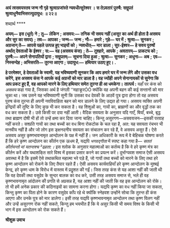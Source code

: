 **अयं त्वसवयस्तव जन्म नौ गृहे** **श्रुत्वाग्रजांस्ते न्यवधीत्सुरेश्वर ।** **स तेऽवतारं पुरुषै: समॢपतं** **श्रुत्वाधुनैवाभिसरत्युदायुध: ॥ २२॥** 

शब्दार्थ **** 

**अयम्—** **इस (धूर्त) ने** **; तु—** **लेकिन** **; असवय:—** **तनिक भी सवय नहीं (असुर का अर्थ ही होता है असवय और सुर का सवय)** **;** **तव—** **आपका** **; जन्म—** **जन्म** **; नौ—** **हमारे** **; गृहे—** **घर में** **; श्रुत्वा—** **सुनकर** **; अग्रजान् ते—** **आपसे पहले उत्पन्न हुए भाइयों को** **;** **न्यवधीत्—** **मार डाला** **; सुर-ईश्वर—** **हे सवय पुरुषों अर्थात् देवताओं के ईश्वर** **; स:—** **वह (असवय कंस)** **; ते—** **तुश्हारे, आपके** **;** **अवतारम्—** **प्राकट्य को** **; पुरुषै:—** **अपने सेनापतियों द्वारा** **; समॢपतम्—** **सूचना दिया हुआ** **; श्रुत्वा—** **सुनकर** **; अधुना—** **अब** **;** **एव—** **निस्सन्देह** **; अभिसरति—** **तुरन्त आएगा** **; उदायुध:—** **हथियार उठाए हुए।** **.** 

**हे परमेश्वर, हे देवताओं के स्वामी, यह भविष्यवाणी सुनकर कि आप हमारे घर में जन्म लेंगे** **और उसका वध करेंगे, इस असवय कंस ने आपके कई अग्रजों को मार डाला है। वह ज्योंही** **अपने सेनानायकों से सुनेगा कि आप प्रकट हुए हैं, वह आपको मारने के लिए हथियार समेत** **तुरन्त ही आ धमकेगा।** **तात्पर्य :** यहाँ पर कंस को *असवय* कहा गया है, जिसका अर्थ है जंगली ''महाक्रूरÓÓ क्योंकि वह अपनी बहन की कई सन्तानों को मार चुका था। जब उसने यह भविष्यवाणी सुनी कि उसका वध देवकी के आठवें पुत्र द्वारा होगा तो वह असवय पुरुष कंस तुरन्त ही अपनी नवविवाहिता बहन को मार डालने के लिए उद्यत हो गया। असवय व्यक्ति अपनी इन्द्रियों की तुष्टि के लिए कुछ भी कर सकता है। वह शिशुओं का, गायों का, ब्राह्मणों का और वृद्धों तक का वध कर सकता है। उसे किसी पर दया नहीं आती। वैदिक सवयता के अनुसार यदि गाएँ, षियाँ, बच्चे, बृद्ध तथा ब्राह्मण दोषी भी हों तो उन्हें क्षमा कर दिया जाना चाहिए। किन्तु असुरगण—असवयजन—इसकी परवाह नहीं करते। सश्प्रति गायों का तथा बच्चों का वध बिना रोकटोक के चल रहा है, अत: यह सवयता रंचभर भी मानवीय नहीं है और जो लोग इस ङ्क्षनदनीय सवयता का संचालन कर रहे हैं, वे असवय असुर हैं। ऐसे असवय असुर कृष्णभावनामृत आन्दोलन के पक्ष में नहीं हैं। जन अधिकारी के रूप में वे बेहिचक घोषणा करते हैं कि हरे कृष्ण आन्दोलन का कीर्तन एक ऊधम है, यद्यपि *भगवद्गीता* में स्पष्ट कहा गया है— *सततं कीर्तयन्तो मां यतन्तश्च ²ढव्रता:।* इस श्लोक के अनुसार महात्माओं का कर्तव्य है कि वे हरे कृष्ण मंत्र का कीर्तन करें और यथाशकि्त सारे विश्व में इसका प्रसार करने का प्रयत्न करें। दुर्भाग्यवश समाज ऐसी असवय अवस्था में है कि इसमें ऐसे तथाकथित महात्मा भरे पड़े हैं, जो गायों तथा बच्चों को मारने के लिए तथा हरे कृष्ण आन्दोलन को रोकने के लिए तैयार रहते हैं। ऐसी असवय कार्यवाहियाँ हरे कृष्ण आन्दोलन के मुश्बई केन्द्र, हरे कृष्ण धाम के विरोध में वास्तव में प्रदॢशत की गईं। जिस तरह कंस से यह आशा नहीं की जाती थी कि वह देवकी तथा वसुदेव के सुन्दर बालक का वध करे, उसी तरह असवय समाज से, भले ही वह कृष्णभावनामृत आंदोलन की प्रगति से अप्रसन्न है, यह आशा नहीं की जाती कि वह इस आन्दोलन को रोके। तो भी हमें अनेक प्रकार की कठिनाइयों का सामना करना होगा। यद्यपि कृष्ण का वध नहीं किया जा सकता, किन्तु कृष्ण का पिता होने के कारण वसुदेव काँप रहे थे क्योंकि स्नेहवश उन्होंने सोचा कि तुरन्त ही कंस आएगा और उनके पुत्र को मार डालेगा। इसी तरह यद्यपि कृष्णभावनामृत आन्दोलन तथा कृष्ण विलग नहीं और उन्हें असुरगण रोक नहीं सकते, किन्तु हम भयभीत हैं कि ये असुर किसी भी समय विश्व के किसी भी भाग में इस आन्दोलन को रोक सकते हैं।  

**श्रीशुक उवाच** 